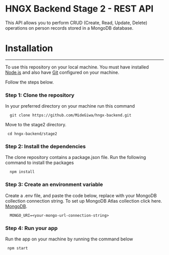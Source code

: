 # HNGX Backend Stage 2 - REST API
This API allows you to perform CRUD (Create, Read, Update, Delete) operations on person records stored in a MongoDB database.


#  Installation
---

To use this repository on your local machine. You must have installed [Node.js](https://nodejs.org/) and also have [Git](https://git-scm.com/) configured on your machine.

Follow the steps below.

### Step 1: Clone the repository

In your preferred directory on your machine run this command

```
  git clone https://github.com/MideGiwa/hngx-backend.git
```

Move to the stage2 directory.

```
 cd hngx-backend/stage2
```

### Step 2: Install the dependencies

The clone repository contains a package.json file. Run the following command to install the packages

```
  npm install
```

### Step 3: Create an environment variable

Create a .env file, and paste the code below, replace <your-mongo-url-connection-string> with your MongoDB collection connection string. 
To set up MongoDB Atlas collection click here. [MongoDB](https://www.mongodb.com/).

```
  MONGO_URI=<your-mongo-url-connection-string>
```

### Step 4: Run your app

Run the app on your machine by running the command below

```
 npm start
```
